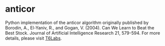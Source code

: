 # anticor

Python implementation of the anticor algorithm originally published by Borodin, A., El-Yaniv, R., and Gogan, V. (2004). Can We Learn to Beat the Best Stock. Journal of Artificial Intelligence Research 21, 579-594.  For more details, please visit [T6Labs](https://www.t6labs.com).

